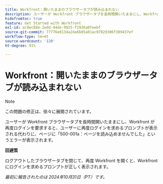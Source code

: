 ```yaml
---
title: Workfront：開いたままのブラウザータブが読み込まれない
description: ユーザーが Workfront ブラウザータブを長時間開いたままにし、Workfront が再度ログインを要求すると、ユーザーに再度ログインを求めるプロンプトが表示される代わりに、ページに「500-001a：ページを読み込めませんでした」というエラーが表示されます。
hidefromtoc: true
feature: Get Started with Workfront
exl-id: ac9ec88e-2edd-44de-9925-f2936a0feebf
source-git-commit: 77776e8134a24a6b85a01ac97029306f389437ef
workflow-type: tm+mt
source-wordcount: '120'
ht-degree: 91%

---
```


# Workfront：開いたままのブラウザータブが読み込まれない

>[!NOTE]
>
>この問題の修正は、徐々に展開されています。

ユーザーが Workfront ブラウザータブを長時間開いたままにし、Workfront が再度ログインを要求すると、ユーザーに再度ログインを求めるプロンプトが表示される代わりに、ページに「500-001a：ページを読み込めませんでした」というエラーが表示されます。

**回避策**

ログアウトしたブラウザータブを閉じて、再度 Workfront を開くと、Workfront にログインを求めるプロンプトが正しく表示されます。

_最初に報告されたのは 2024年10月31日（PT）です。_
